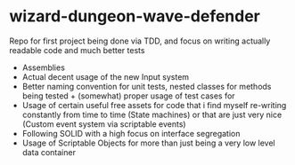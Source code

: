 # wizard-dungeon-wave-defender

Repo for first project being done via TDD, and focus on writing actually readable code and much better tests
- Assemblies
- Actual decent usage of the new Input system
- Better naming convention for unit tests, nested classes for methods being tested + (somewhat) proper usage of test cases for
- Usage of certain useful free assets for code that i find myself re-writing constantly from time to time (State machines) or that are just very nice (Custom event system via scriptable events)
- Following SOLID with a high focus on interface segregation
- Usage of Scriptable Objects for more than just being a very low level data container
